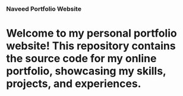 ### Naveed Portfolio Website

# Welcome to my personal portfolio website! This repository contains the source code for my online portfolio, showcasing my skills, projects, and experiences.
